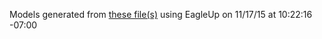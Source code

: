Models generated from [these file(s)](S:\Eagle_stuffs\ESP8266_Thing_Dev-master\ESP8266_Thing_Dev-master\Hardware\ESP8266-Thing-Dev.brd) using EagleUp on 11/17/15 at 10:22:16 -07:00
